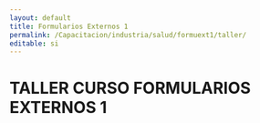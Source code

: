 ```yaml
---
layout: default
title: Formularios Externos 1
permalink: /Capacitacion/industria/salud/formuext1/taller/
editable: si
---
```


# TALLER CURSO FORMULARIOS EXTERNOS 1

